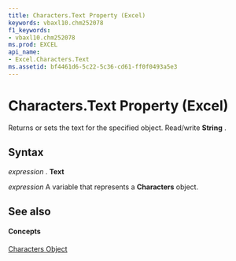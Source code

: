 ```yaml
---
title: Characters.Text Property (Excel)
keywords: vbaxl10.chm252078
f1_keywords:
- vbaxl10.chm252078
ms.prod: EXCEL
api_name:
- Excel.Characters.Text
ms.assetid: bf4461d6-5c22-5c36-cd61-ff0f0493a5e3
---
```



# Characters.Text Property (Excel)

Returns or sets the text for the specified object. Read/write  **String** .


## Syntax

 _expression_ . **Text**

 _expression_ A variable that represents a **Characters** object.


## See also


#### Concepts


[Characters Object](characters-object-excel.md)

